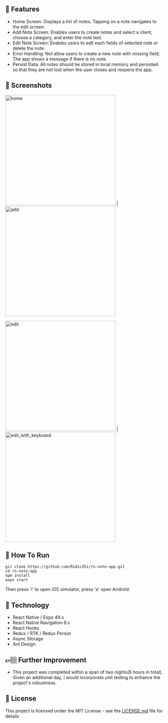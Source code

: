 ## 💃 Features
* Home Screen: Displays a list of notes. Tapping on a note navigates to the edit screen.
* Add Note Screen: Enables users to create notes and select a client, choose a category, and enter the note text.
* Edit Note Screen: Enables users to edit each fields of selected note or delete the note. 
* Error Handling: Not allow users to create a new note with missing field; The app shows a message if there is no note.
* Persist Data: All notes should be stored in local memory and persisted so that they are not lost when the user closes and reopens the app.

## 📱 Screenshots
<img src="./screenshots/home.png" alt="home" width="350"/>  |  <img src="./screenshots/add_new.png" alt="add" width="350"/>

<img src="./screenshots/edit.png" alt="edit" width="350"/>  |  <img src="./screenshots/edit_with_keyboard.png" alt="edit_with_keyboard" width="350"/>

## 🚀 How To Run

```
git clone https://github.com/RidicZhi/rn-note-app.git
cd rn-note-app
npm install
expo start
```
Then press 'i' to open iOS simulator, press 'a' open Android.

## 📗 Technology

* React Native / Expo 49.x
* React Native Navigation 6.x
* React Hooks
* Redux / RTK / Redux Persist
* Async Storage 
* Ant Design

## 👉🏼 Further Improvement

* This project was completed within a span of two nights(6 hours in total). Given an additional day, I would incorporate unit testing to enhance the project's robustness.

## 📰 License

This project is licensed under the MIT License - see the [LICENSE.md](LICENSE.md) file for details